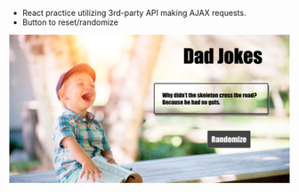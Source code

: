 - React practice utilizing 3rd-party API making AJAX requests.
- Button to reset/randomize

![](public/dadjokes.png)